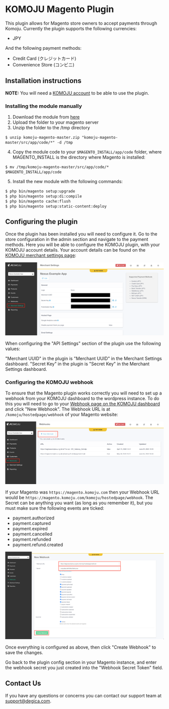# KOMOJU Magento Plugin

This plugin allows for Magento store owners to accept payments through Komoju. Currently the plugin supports the following currencies:

- JPY

And the following payment methods:

- Credit Card (クレジットカード)
- Convenience Store (コンビニ)

## Installation instructions

**NOTE:** You will need a [KOMOJU account](https://komoju.com/) to be able to use the plugin.

### Installing the module manually

1. Download the module from [here](https://github.com/komoju/komoju-magento/archive/master.zip)
2. Upload the folder to your magento server
3. Unzip the folder to the /tmp directory
```
$ unzip komoju-magento-master.zip "komoju-magento-master/src/app/code/*" -d /tmp
```
4. Copy the module code to your `$MAGENTO_INSTALL/app/code` folder, where MAGENTO_INSTALL is the directory where Magento is installed:
```
$ mv /tmp/komoju-magento-master/src/app/code/* $MAGENTO_INSTALL/app/code
```
5. Install the new module with the following commands:
```
$ php bin/magento setup:upgrade
$ php bin/magento setup:di:compile
$ php bin/magento cache:flush
$ php bin/magento setup:static-content:deploy
```

## Configuring the plugin

Once the plugin has been installed you will need to configure it. Go to the store configuration in the admin section and navigate to the payment methods. Here you will be able to configure the KOMOJU plugin, with your KOMOJU account details. Your account details can be found on the [KOMOJU merchant settings page](https://komoju.com/admin/merchant_settings):

![KOMOJU dashboard](./docs/screenshots/Komoju-merchant-settings.png "KOMOJU dashboard")

When configuring the "API Settings" section of the plugin use the following values:

"Merchant UUID" in the plugin is "Merchant UUID" in the Merchant Settings dashboard.
"Secret Key" in the plugin is "Secret Key" in the Merchant Settings dashboard.

### Configuring the KOMOJU webhook 

To ensure that the Magento plugin works correctly you will need to set up a webhook from your KOMOJU dashboard to the wordpress instance. To do this you will need to go to your [Webhook page on the KOMOJU dashboard](https://komoju.com/admin/webhooks) and click "New Webhook". The Webhook URL is at `/komoju/hostedpage/webhook` of your Magento website:

![KOMOJU Create New Webhook](./docs/screenshots/Komoju-webhooks-page.png "Create a new Webhook")

If your Magento was `https://magento.komoju.com` then your Webhook URL would be `https://magento.komoju.com/komoju/hostedpage/webhook`. The Secret can be anything you want (as long as you remember it), but you must make sure the following events are ticked:

- payment.authorized
- payment.captured
- payment.expired
- payment.cancelled
- payment.refunded
- payment.refund.created

![KOMOJU Magento Webhook Example](./docs/screenshots/Komoju-create-webhook.png "An Example of how the webhook should be configured")

Once everything is configured as above, then click "Create Webhook" to save the changes.

Go back to the plugin config section in your Magento instance, and enter the webhook secret you just created into the "Webhook Secret Token" field.

## Contact Us

If you have any questions or concerns you can contact our support team at  support@degica.com.